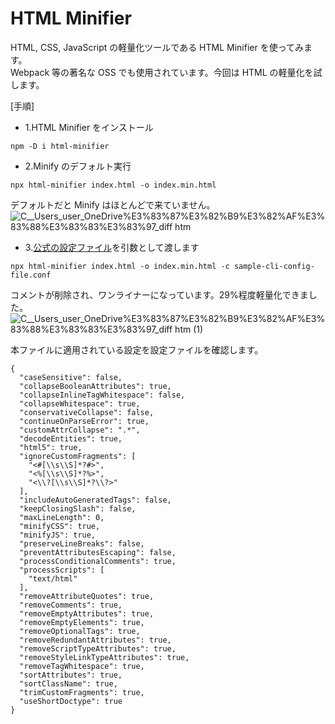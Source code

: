# HTML Minifier

HTML, CSS, JavaScript の軽量化ツールである HTML Minifier を使ってみます。  
Webpack 等の著名な OSS でも使用されています。今回は HTML の軽量化を試します。

[手順]

- 1.HTML Minifier をインストール

```
npm -D i html-minifier
```

- 2.Minify のデフォルト実行

```
npx html-minifier index.html -o index.min.html
```

デフォルトだと Minify はほとんどで来ていません。
![_C__Users_user_OneDrive_%E3%83%87%E3%82%B9%E3%82%AF%E3%83%88%E3%83%83%E3%83%97_diff htm](https://user-images.githubusercontent.com/49807271/195983716-aa83817e-3326-4dba-aac3-5e16fdd8dc78.png)

- 3.[公式の設定ファイル](https://github.com/kangax/html-minifier/blob/gh-pages/sample-cli-config-file.conf)を引数として渡します

```
npx html-minifier index.html -o index.min.html -c sample-cli-config-file.conf
```

コメントが削除され、ワンライナーになっています。29%程度軽量化できました。
![_C__Users_user_OneDrive_%E3%83%87%E3%82%B9%E3%82%AF%E3%83%88%E3%83%83%E3%83%97_diff htm (1)](https://user-images.githubusercontent.com/49807271/195984995-ad78a316-8490-43c6-a42f-98f31c358ffe.png)

本ファイルに適用されている設定を設定ファイルを確認します。

```
{
  "caseSensitive": false,
  "collapseBooleanAttributes": true,
  "collapseInlineTagWhitespace": false,
  "collapseWhitespace": true,
  "conservativeCollapse": false,
  "continueOnParseError": true,
  "customAttrCollapse": ".*",
  "decodeEntities": true,
  "html5": true,
  "ignoreCustomFragments": [
    "<#[\\s\\S]*?#>",
    "<%[\\s\\S]*?%>",
    "<\\?[\\s\\S]*?\\?>"
  ],
  "includeAutoGeneratedTags": false,
  "keepClosingSlash": false,
  "maxLineLength": 0,
  "minifyCSS": true,
  "minifyJS": true,
  "preserveLineBreaks": false,
  "preventAttributesEscaping": false,
  "processConditionalComments": true,
  "processScripts": [
    "text/html"
  ],
  "removeAttributeQuotes": true,
  "removeComments": true,
  "removeEmptyAttributes": true,
  "removeEmptyElements": true,
  "removeOptionalTags": true,
  "removeRedundantAttributes": true,
  "removeScriptTypeAttributes": true,
  "removeStyleLinkTypeAttributes": true,
  "removeTagWhitespace": true,
  "sortAttributes": true,
  "sortClassName": true,
  "trimCustomFragments": true,
  "useShortDoctype": true
}
```
